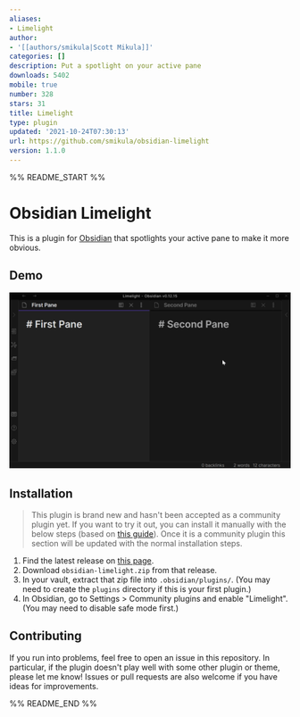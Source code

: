 ```yaml
---
aliases:
- Limelight
author:
- '[[authors/smikula|Scott Mikula]]'
categories: []
description: Put a spotlight on your active pane
downloads: 5402
mobile: true
number: 328
stars: 31
title: Limelight
type: plugin
updated: '2021-10-24T07:30:13'
url: https://github.com/smikula/obsidian-limelight
version: 1.1.0
---
```


%% README_START %%

# Obsidian Limelight

This is a plugin for [Obsidian](https://obsidian.md) that spotlights your active pane to make it more obvious.

## Demo

![Demo](https://raw.githubusercontent.com/smikula/obsidian-limelight/HEAD/demo.gif)


## Installation

> This plugin is brand new and hasn't been accepted as a community plugin yet.  If you want to try it out, you can install it manually with the below steps (based on [this guide](https://forum.obsidian.md/t/plugins-mini-faq/7737)).  Once it is a community plugin this section will be updated with the normal installation steps.

1. Find the latest release on [this page](https://github.com/smikula/obsidian-limelight/releases).
2. Download `obsidian-limelight.zip` from that release.
3. In your vault, extract that zip file into `.obsidian/plugins/`.  (You may need to create the `plugins` directory if this is your first plugin.)
4. In Obsidian, go to Settings > Community plugins and enable "Limelight".  (You may need to disable safe mode first.)


## Contributing

If you run into problems, feel free to open an issue in this repository. In particular, if the plugin doesn't play well with some other plugin or theme, please let me know! Issues or pull requests are also welcome if you have ideas for improvements.


%% README_END %%